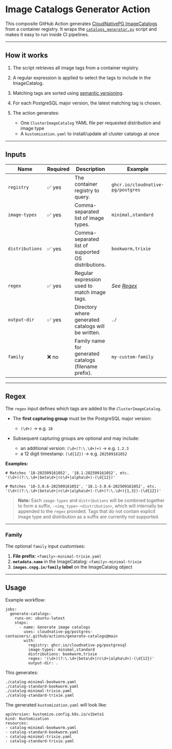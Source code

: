 # Image Catalogs Generator Action

This composite GitHub Action generates [CloudNativePG ImageCatalogs](https://cloudnative-pg.io/documentation/current/image_catalog/)
from a container registry.
It wraps the [`catalogs_generator.py`](./catalogs_generator.py) script and makes it easy to
run inside CI pipelines.

---

## How it works

1. The script retrieves all image tags from a container registry.
2. A regular expression is applied to select the tags to include in the ImageCatalog.
3. Matching tags are sorted using [semantic versioning](https://semver.org/).
4. For each PostgreSQL major version, the latest matching tag is chosen.
5. The action generates:

   - One `ClusterImageCatalog` YAML file per requested distribution and image
     type
   - A `kustomization.yaml` to install/update all cluster catalogs at once

---

## Inputs

| Name            | Required  | Description                                           | Example                           |
| --------------- | --------- | ----------------------------------------------------- | --------------------------------- |
| `registry`      | ✅ yes    | The container registry to query.                      | `ghcr.io/cloudnative-pg/postgres` |
| `image-types`   | ✅ yes    | Comma-separated list of image types.                  | `minimal,standard`                |
| `distributions` | ✅ yes    | Comma-separated list of supported OS distributions.   | `bookworm,trixie`                 |
| `regex`         | ✅ yes    | Regular expression used to match image tags.          | *See [Regex](#regex)*             |
| `output-dir`    | ✅ yes    | Directory where generated catalogs will be written.   | `./`                              |
| `family`        | ❌ no     | Family name for generated catalogs (filename prefix). | `my-custom-family`                |

---

## Regex

The `regex` input defines which tags are added to the `ClusterImageCatalog`.

- The **first capturing group** must be the PostgreSQL major version:

    - `(\d+)` → e.g. `18`

- Subsequent capturing groups are optional and may include:

    - an additional version: `(\d+(?:\.\d+)+)` → e.g. `1.2.3`
    - a 12 digit timestamp: `(\d{12})` → e.g. `202509161052`

**Examples:**

```regex
# Matches '18-202509161052', '18.1-202509161052', etc.
'(\d+)(?:\.\d+|beta\d+|rc\d+|alpha\d+)-(\d{12})'

# Matches '18-3.0.6-202509161052', '18.1-3.0.6-202509161052', etc.
'(\d+)(?:\.\d+|beta\d+|rc\d+|alpha\d+)-(\d+(?:\.\d+){1,3})-(\d{12})'
```

> **Note:** Each `image-types` and `distributions` will be combined together
> to form a suffix, `-<img_type>-<distribution>`, which will internally be
> appended to the `regex` provided. Tags that do not contain explicit
> image type and distribution as a suffix are currently not supported.

---

### Family

The optional `family` input customises:

1. **File prefix**: `<family>-minimal-trixie.yaml`
2. **`metadata.name`** in the ImageCatalog: `<family>-minimal-trixie`
3. **`images.cnpg.io/family` label** on the ImageCatalog object

---

## Usage

Example workflow:

```
jobs:
  generate-catalogs:
    runs-on: ubuntu-latest
    steps:
      - name: Generate image catalogs
        uses: cloudnative-pg/postgres-containers/.github/actions/generate-catalogs@main
        with:
          registry: ghcr.io/cloudnative-pg/postgresql
          image-types: minimal,standard
          distributions: bookworm,trixie
          regex: '(\d+)(?:\.\d+|beta\d+|rc\d+|alpha\d+)-(\d{12})'
          output-dir: .
```

This generates:

```
./catalog-minimal-bookworm.yaml
./catalog-standard-bookworm.yaml
./catalog-minimal-trixie.yaml
./catalog-standard-trixie.yaml
```

The generated `kustomization.yaml` will look like:

```
apiVersion: kustomize.config.k8s.io/v1beta1
kind: Kustomization
resources:
- catalog-minimal-bookworm.yaml
- catalog-standard-bookworm.yaml
- catalog-minimal-trixie.yaml
- catalog-standard-trixie.yaml
```
